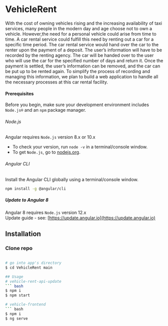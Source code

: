 # VehicleRent
With the cost of owning vehicles rising and the increasing availability of taxi
services, many people in the modern day and age choose not to own a vehicle.
However,the need for a personal vehicle could arise from time to time. A car
rental service could fulfill this need by renting out a car for a specific time period.
The car rental service would hand over the car to the renter upon the payment of a
deposit. The user’s information will have to be recorded by the renting agency. The
car will be handed over to the user who will use the car for the specified number of
days and return it. Once the payment is settled, the user’s information can be
removed, and the car can be put up to be rented again. To simplify the process of
recording and managing this information, we plan to build a web application to
handle all the necessary processes at this car rental facility.

#### Prerequisites
Before you begin, make sure your development environment includes `Node.js®` and an `npm` package manager.

###### Node.js
Angular requires `Node.js` version 8.x or 10.x

- To check your version, run `node -v` in a terminal/console window.
- To get `Node.js`, go to [nodejs.org](https://nodejs.org/).

###### Angular CLI
Install the Angular CLI globally using a terminal/console window.
```bash
npm install -g @angular/cli
```

##### Update to Angular 8
Angular 8 requires `Node.js` version 12.x   
Update guide - see: [https://update.angular.io](https://update.angular.io)

## Installation

### Clone repo

``` bash

# go into app's directory
$ cd VehicleRent main

## Usage
# vehicle-rent-api-update
``` bash
$ npm i
$ npm start

# vehicle-frontend
``` bash
$ npm i
$ ng serve


